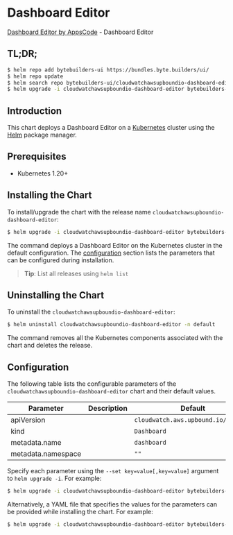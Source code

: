 # Dashboard Editor

[Dashboard Editor by AppsCode](https://byte.builders) - Dashboard Editor

## TL;DR;

```bash
$ helm repo add bytebuilders-ui https://bundles.byte.builders/ui/
$ helm repo update
$ helm search repo bytebuilders-ui/cloudwatchawsupboundio-dashboard-editor --version=v0.4.18
$ helm upgrade -i cloudwatchawsupboundio-dashboard-editor bytebuilders-ui/cloudwatchawsupboundio-dashboard-editor -n default --create-namespace --version=v0.4.18
```

## Introduction

This chart deploys a Dashboard Editor on a [Kubernetes](http://kubernetes.io) cluster using the [Helm](https://helm.sh) package manager.

## Prerequisites

- Kubernetes 1.20+

## Installing the Chart

To install/upgrade the chart with the release name `cloudwatchawsupboundio-dashboard-editor`:

```bash
$ helm upgrade -i cloudwatchawsupboundio-dashboard-editor bytebuilders-ui/cloudwatchawsupboundio-dashboard-editor -n default --create-namespace --version=v0.4.18
```

The command deploys a Dashboard Editor on the Kubernetes cluster in the default configuration. The [configuration](#configuration) section lists the parameters that can be configured during installation.

> **Tip**: List all releases using `helm list`

## Uninstalling the Chart

To uninstall the `cloudwatchawsupboundio-dashboard-editor`:

```bash
$ helm uninstall cloudwatchawsupboundio-dashboard-editor -n default
```

The command removes all the Kubernetes components associated with the chart and deletes the release.

## Configuration

The following table lists the configurable parameters of the `cloudwatchawsupboundio-dashboard-editor` chart and their default values.

|     Parameter      | Description |                    Default                     |
|--------------------|-------------|------------------------------------------------|
| apiVersion         |             | <code>cloudwatch.aws.upbound.io/v1beta1</code> |
| kind               |             | <code>Dashboard</code>                         |
| metadata.name      |             | <code>dashboard</code>                         |
| metadata.namespace |             | <code>""</code>                                |


Specify each parameter using the `--set key=value[,key=value]` argument to `helm upgrade -i`. For example:

```bash
$ helm upgrade -i cloudwatchawsupboundio-dashboard-editor bytebuilders-ui/cloudwatchawsupboundio-dashboard-editor -n default --create-namespace --version=v0.4.18 --set apiVersion=cloudwatch.aws.upbound.io/v1beta1
```

Alternatively, a YAML file that specifies the values for the parameters can be provided while
installing the chart. For example:

```bash
$ helm upgrade -i cloudwatchawsupboundio-dashboard-editor bytebuilders-ui/cloudwatchawsupboundio-dashboard-editor -n default --create-namespace --version=v0.4.18 --values values.yaml
```
